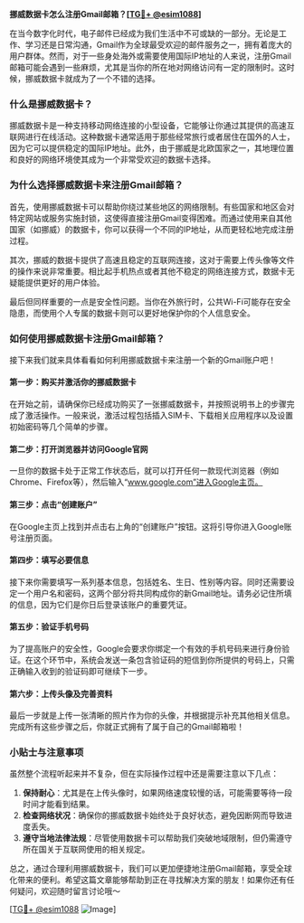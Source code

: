 **挪威数据卡怎么注册Gmail邮箱？[[TG💪+ @esim1088](https://t.me/s/esim1088)]**

在当今数字化时代，电子邮件已经成为我们生活中不可或缺的一部分。无论是工作、学习还是日常沟通，Gmail作为全球最受欢迎的邮件服务之一，拥有着庞大的用户群体。然而，对于一些身处海外或需要使用国际IP地址的人来说，注册Gmail邮箱可能会遇到一些麻烦，尤其是当你的所在地对网络访问有一定的限制时。这时候，挪威数据卡就成为了一个不错的选择。

### 什么是挪威数据卡？

挪威数据卡是一种支持移动网络连接的小型设备，它能够让你通过其提供的高速互联网进行在线活动。这种数据卡通常适用于那些经常旅行或者居住在国外的人士，因为它可以提供稳定的国际IP地址。此外，由于挪威是北欧国家之一，其地理位置和良好的网络环境使其成为一个非常受欢迎的数据卡选择。

### 为什么选择挪威数据卡来注册Gmail邮箱？

首先，使用挪威数据卡可以帮助你绕过某些地区的网络限制。有些国家和地区会对特定网站或服务实施封锁，这使得直接注册Gmail变得困难。而通过使用来自其他国家（如挪威）的数据卡，你可以获得一个不同的IP地址，从而更轻松地完成注册过程。

其次，挪威的数据卡提供了高速且稳定的互联网连接，这对于需要上传头像等文件的操作来说非常重要。相比起手机热点或者其他不稳定的网络连接方式，数据卡无疑能提供更好的用户体验。

最后但同样重要的一点是安全性问题。当你在外旅行时，公共Wi-Fi可能存在安全隐患，而使用个人专属的数据卡则可以更好地保护你的个人信息安全。

### 如何使用挪威数据卡注册Gmail邮箱？

接下来我们就来具体看看如何利用挪威数据卡来注册一个新的Gmail账户吧！

#### 第一步：购买并激活你的挪威数据卡

在开始之前，请确保你已经成功购买了一张挪威数据卡，并按照说明书上的步骤完成了激活操作。一般来说，激活过程包括插入SIM卡、下载相关应用程序以及设置初始密码等几个简单的步骤。

#### 第二步：打开浏览器并访问Google官网

一旦你的数据卡处于正常工作状态后，就可以打开任何一款现代浏览器（例如Chrome、Firefox等），然后输入“www.google.com”进入Google主页。

#### 第三步：点击“创建账户”

在Google主页上找到并点击右上角的“创建账户”按钮。这将引导你进入Google账号注册页面。

#### 第四步：填写必要信息

接下来你需要填写一系列基本信息，包括姓名、生日、性别等内容。同时还需要设定一个用户名和密码，这两个部分将共同构成你的新Gmail地址。请务必记住所填的信息，因为它们是你日后登录该账户的重要凭证。

#### 第五步：验证手机号码

为了提高账户的安全性，Google会要求你绑定一个有效的手机号码来进行身份验证。在这个环节中，系统会发送一条包含验证码的短信到你所提供的号码上，只需正确输入收到的验证码即可继续下一步。

#### 第六步：上传头像及完善资料

最后一步就是上传一张清晰的照片作为你的头像，并根据提示补充其他相关信息。完成所有这些步骤之后，你就正式拥有了属于自己的Gmail邮箱啦！

### 小贴士与注意事项

虽然整个流程听起来并不复杂，但在实际操作过程中还是需要注意以下几点：

1. **保持耐心**：尤其是在上传头像时，如果网络速度较慢的话，可能需要等待一段时间才能看到结果。
2. **检查网络状况**：确保你的挪威数据卡始终处于良好状态，避免因断网而导致进度丢失。
3. **遵守当地法律法规**：尽管使用数据卡可以帮助我们突破地域限制，但仍需遵守所在国关于互联网使用的相关规定。

总之，通过合理利用挪威数据卡，我们可以更加便捷地注册Gmail邮箱，享受全球化带来的便利。希望这篇文章能够帮助到正在寻找解决方案的朋友！如果你还有任何疑问，欢迎随时留言讨论哦～

[[TG💪+ @esim1088](https://t.me/s/esim1088) ![Image](https://i.postimg.cc/4NQfJmqS/Snipaste-2025-05-13-00-14-12.png)]